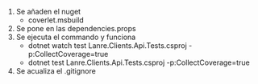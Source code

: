 1.  Se añaden el nuget
    *   coverlet.msbuild
2.  Se pone en las dependencies.props
3.  Se ejecuta el commando y funciona
    *   dotnet watch test Lanre.Clients.Api.Tests.csproj -p:CollectCoverage=true
    *   dotnet test Lanre.Clients.Api.Tests.csproj -p:CollectCoverage=true
4.  Se acualiza el .gitignore